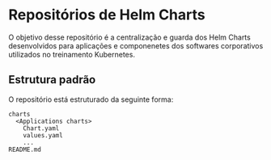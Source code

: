 # Repositórios de Helm Charts

O objetivo desse repositório é a centralização e guarda dos Helm Charts desenvolvidos para aplicações e componenetes dos softwares corporativos utilizados no treinamento Kubernetes.

## Estrutura padrão

O repositório está estruturado da seguinte forma:

```dir
charts
  <Applications charts>
    Chart.yaml
    values.yaml
    ...
README.md
```
